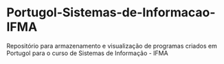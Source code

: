 # Portugol-Sistemas-de-Informacao-IFMA
Repositório para armazenamento e visualização de programas criados em Portugol para o curso de Sistemas de Informação - IFMA
